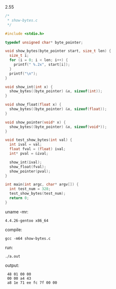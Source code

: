 2.55

```c
/*
 * show-bytes.c
 */

#include <stdio.h>

typedef unsigned char* byte_pointer;

void show_bytes(byte_pointer start, size_t len) {
  size_t i;
  for (i = 0; i < len; i++) {
    printf(" %.2x", start[i]);
  }
  printf("\n");
}

void show_int(int x) {
  show_bytes((byte_pointer) &x, sizeof(int));
}

void show_float(float x) {
  show_bytes((byte_pointer) &x, sizeof(float));
}

void show_pointer(void* x) {
  show_bytes((byte_pointer) &x, sizeof(void*));
}

void test_show_bytes(int val) {
  int ival = val;
  float fval = (float) ival;
  int* pval = &ival;

  show_int(ival);
  show_float(fval);
  show_pointer(pval);
}

int main(int argc, char* argv[]) {
  int test_num = 328;
  test_show_bytes(test_num);
  return 0;
}
```

uname -mr:

    4.4.26-gentoo x86_64

compile:

    gcc -m64 show-bytes.c

run:

    ./a.out

output:

     48 01 00 00
     00 00 a4 43
     a8 1e 71 ee fc 7f 00 00
